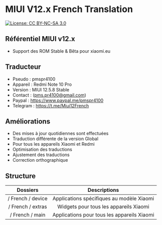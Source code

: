 # MIUI V12.x French Translation
[![License: CC BY-NC-SA 3.0](https://img.shields.io/badge/license-CC%20BY--NC--SA%203.0-lightgrey.svg)](http://creativecommons.org/licenses/by-nc-sa/3.0/)

## Référentiel MIUI v12.x
* Support des ROM Stable & Bêta pour xiaomi.eu

## Traducteur
* Pseudo : pmspr4100
* Appareil : Redmi Note 10 Pro
* Version : MIUI 12.5.8 Stable
* Contact : (pms.pr4100@gmail.com)
* Paypal : https://www.paypal.me/pmspr4100
* Telegram : https://t.me/Miui12French

## Améliorations
* Des mises à jour quotidiennes sont effectuées
* Traduction différente de la version Global
* Pour tous les appareils Xiaomi et Redmi
* Optimisation des traductions
* Ajustement des traductions
* Correction orthographique

## Structure
Dossiers | Descriptions
:------------: | :------------:
/ French / device | Applications spécifiques au modèle Xiaomi
/ French / extras | Widgets pour tous les appareils Xiaomi
/ French / main | Applications pour tous les appareils Xiaomi
